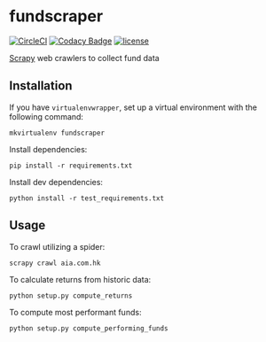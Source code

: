 # fundscraper

[![CircleCI](https://img.shields.io/circleci/project/suddi/fundscraper/master.svg)](https://circleci.com/gh/suddi/fundscraper)
[![Codacy Badge](https://api.codacy.com/project/badge/Grade/4aaafdcb86574c709f856f2e00d3a809)](https://www.codacy.com/app/Suddi/fundscraper)
[![license](https://img.shields.io/github/license/suddi/fundscraper.svg)](https://github.com/suddi/fundscraper/blob/master/LICENSE)

[Scrapy](https://scrapy.org/) web crawlers to collect fund data

## Installation

If you have `virtualenvwrapper`, set up a virtual environment with the following command:

````
mkvirtualenv fundscraper
````

Install dependencies:

````
pip install -r requirements.txt
````

Install dev dependencies:

````
python install -r test_requirements.txt
````

## Usage

To crawl utilizing a spider:

````
scrapy crawl aia.com.hk
````

To calculate returns from historic data:

````
python setup.py compute_returns
````

To compute most performant funds:

````
python setup.py compute_performing_funds
````
